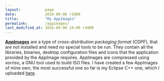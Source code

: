 ```yaml
---
layout:           page
date:             2016-09-06 +1000
title:            "My AppImages"
permalink:        /appimages/
last_modified_at: 2016-09-06 19:00 +1000
---
```


[**AppImages**](http://appimage.org/) are a type of *cross-distribution packaging format* (CDPF), that are not installed and need no special tools to be run. They contain all the libraries, binaries, desktop configuration files and icons that the application provided by the AppImage requires. AppImages are compressed using xorriso, a GNU tool used to build ISO files. I have created a few AppImages of mine own, the most successful one so far is my Eclipse C++ one, which I uploaded [here](https://github.com/fusion809/AppImages/releases/tag/Eclipse-4.6.0-1).
